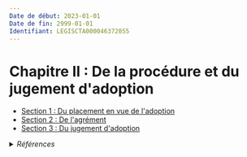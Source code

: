 ```yaml
---
Date de début: 2023-01-01
Date de fin: 2999-01-01
Identifiant: LEGISCTA000046372055
---
```


<h1>Chapitre II : De la procédure et du jugement d'adoption</h1>

- [Section 1 : Du placement en vue de l'adoption](section_1/README.md)
- [Section 2 : De l'agrément](section_2/README.md)
- [Section 3 : Du jugement d'adoption](section_3/README.md)

<details>
  <summary><em>Références</em></summary>

  <h2>Articles faisant référence à la section</h2>
  
  <ul>
    <li>
      <a href="https://legal.tricoteuses.fr//redirection/LEGIARTI000046369152?vers=git&vers=legifrance">Ordonnance n° 2022-1292 du 5 octobre 2022 prise en application de l'article 18 de la loi n° 2022-219 du 21 février 2022 visant à réformer l'adoption - article 8 ENTIEREMENT_MODIF</a> MODIFIE source
    </li>
  </ul>
</details>
